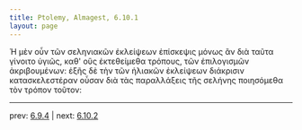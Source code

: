 ```yaml
---
title: Ptolemy, Almagest, 6.10.1
layout: page
---
```


Ἡ μὲν οὖν τῶν σεληνιακῶν ἐκλείψεων ἐπίσκεψις μόνως ἂν διὰ ταῦτα γίνοιτο ὑγιῶς, καθ' οὓς ἐκτεθείμεθα τρόπους, τῶν ἐπιλογισμῶν ἀκριβουμένων: ἑξῆς δὲ τὴν τῶν ἡλιακῶν ἐκλείψεων διάκρισιν κατασκελεστέραν οὖσαν διὰ τὰς παραλλάξεις τῆς σελήνης ποιησόμεθα τὸν τρόπον τοῦτον: 

---

prev: [6.9.4](../6.9.4/) | next: [6.10.2](../6.10.2/)

